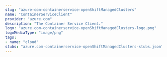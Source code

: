 ```yaml
---
slug: "azure-com-containerservice-openShiftManagedClusters"
name: "ContainerServiceClient"
provider: "azure.com"
description: "The Container Service Client."
logo: "azure.com-containerservice-openShiftManagedClusters-logo.png"
logoMediaType: "image/png"
tags:
- name: "cloud"
stubs: "azure.com-containerservice-openShiftManagedClusters-stubs.json"
---
```


